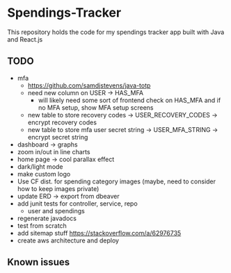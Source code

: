 # Spendings-Tracker

This repository holds the code for my spendings tracker app built with Java and React.js

## TODO

- mfa
  - https://github.com/samdjstevens/java-totp
  - need new column on USER -> HAS_MFA
    - will likely need some sort of frontend check on HAS_MFA and if no MFA setup, show MFA setup screens
  - new table to store recovery codes -> USER_RECOVERY_CODES -> encrypt recovery codes
  - new table to store mfa user secret string -> USER_MFA_STRING -> encrypt secret string
- dashboard -> graphs
- zoom in/out in line charts
- home page -> cool parallax effect
- dark/light mode
- make custom logo
- Use CF dist. for spending category images (maybe, need to consider how to keep images private)
- update ERD -> export from dbeaver
- add junit tests for controller, service, repo
  - user and spendings
- regenerate javadocs
- test from scratch
- add sitemap stuff https://stackoverflow.com/a/62976735
- create aws architecture and deploy

## Known issues
